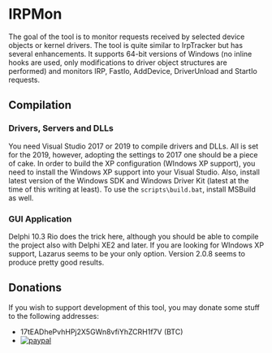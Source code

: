 # IRPMon

The goal of the tool is to monitor requests received by selected device objects or kernel drivers. The tool is quite similar to IrpTracker but has several enhancements. It supports 64-bit versions of Windows (no inline hooks are used, only modifications to driver object structures are performed) and monitors IRP, FastIo, AddDevice, DriverUnload and StartIo requests.

## Compilation

### Drivers, Servers and DLLs

You need Visual Studio 2017 or 2019 to compile drivers and DLLs. All is set for the 2019, however, adopting the settings to 2017 one should be a piece of cake. In order to build the XP configuration (WIndows XP support), you need to install the Windows XP support into your Visual Studio. Also, install latest version of the Windows SDK and Windows Driver Kit (latest at the time of this writing at least). To use the `scripts\build.bat`, install MSBuild as well.

### GUI Application

Delphi 10.3 Rio does the trick here, although you should be able to compile the project also with Delphi XE2 and later. If you are looking for WIndows XP support, Lazarus seems to be your only option. Version 2.0.8 seems to produce pretty good results.

## Donations

If you wish to support development of this tool, you may donate some stuff to the following addresses:

* 17tEADhePvhHPj2X5GWn8vfiYhZCRH1f7V (BTC)
* [![paypal](https://www.paypalobjects.com/en_US/i/btn/btn_donateCC_LG.gif)](https://www.paypal.com/cgi-bin/webscr?cmd=_donations&business=6QWP4WH49Y3Z2&item_name=IRPMon&currency_code=CZK&source=url)
